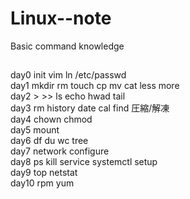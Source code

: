 # Linux--note
Basic command knowledge
##
day0   init  vim  ln /etc/passwd</br>
day1   mkdir rm touch cp mv cat less more  </br>
day2    >    >>  ls echo hwad tail  </br>
day3     rm   history date cal find 圧縮/解凍  </br>
day4   chown  chmod   </br>
day5   mount  </br>
day6   df  du  wc  tree   </br>
day7   network configure   </br>
day8   ps  kill  service  systemctl  setup   </br>
day9    top     netstat    </br>
day10   rpm  yum   </br>
